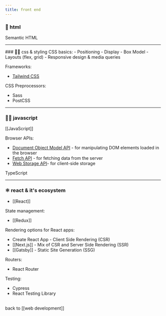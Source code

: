 ```yaml
---
title: front end
---
```


### 🧱 html
Semantic HTML

<hr>
### 💅🏼 css & styling
CSS basics:
- Positioning
- Display
- Box Model
- Layouts (flex, grid)
- Responsive design & media queries

Frameworks:
- [Tailwind CSS](https://tailwindcss.com/)

CSS Preprocessors:
- Sass
- PostCSS

<hr>

### 💃🏻 javascript
[[JavaScript]]

Browser APIs:
- [Document Object Model API](https://developer.mozilla.org/en-US/docs/Web/API/Document_Object_Model) - for manipulating DOM elements loaded in the browser 
- [Fetch API](https://developer.mozilla.org/en-US/docs/Web/API/Fetch_API) - for fetching data from the server
- [Web Storage API](https://developer.mozilla.org/en-US/docs/Web/API/Web_Storage_API)- for client-side storage

TypeScript



<hr>

### ⚛️ react & it's ecosystem
- [[React]]

State management:
- [[Redux]]

Rendering options for React apps:
- Create React App - Client Side Rendering (CSR)
- [[Next.js]] - Mix of CSR and Server Side Rendering (SSR)
- [[Gatsby]] - Static Site Generation (SSG)

Routers:
- React Router

Testing:
- Cypress
- React Testing Library

<br>
back to [[web development]]